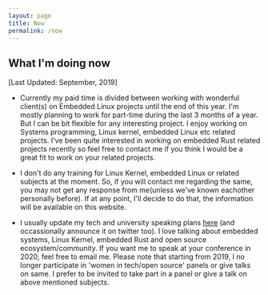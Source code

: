 ```yaml
---
layout: page
title: Now
permalink: /now
---
```


## What I'm doing now

[Last Updated: September, 2019]

- Currently my paid time is divided between working with wonderful client(s) on Embedded Linux projects until the end of this year. I'm mostly planning to work for part-time during the last 3 months of a year. But I can be bit flexible for any interesting project. I enjoy working on Systems programming, Linux kernel, embedded Linux etc related projects. I've been quite interested in working on embedded Rust related projects recently so feel free to contact me if you think I would be a great fit to work on your related projects.

- I don't do any training for Linux Kernel, embedded Linux or related subjects at the moment. So, if you will contact me regarding the same, you may not get any response from me(unless we've known eachother personally before). If at any point, I'll decide to do that, the information will be available on this website. 

- I usually update my tech and university speaking plans [here](http://vaishalithakkar.in/talks) (and occassionally announce it on twitter too). I love talking about embedded systems, Linux Kernel, embedded Rust and open source ecosystem/community. If you want me to speak at your conference in 2020, feel free to email me. Please note that starting from 2019, I no longer participate in 'women in tech/open source' panels or give talks on same. I prefer to be invited to take part in a panel or give a talk on above mentioned subjects. 


